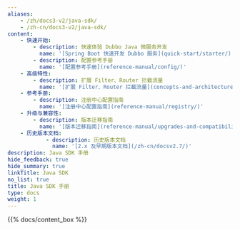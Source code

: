 ```yaml
---
aliases:
    - /zh/docs3-v2/java-sdk/
    - /zh-cn/docs3-v2/java-sdk/
content:
    - 快速开始:
        - description: 快速体验 Dubbo Java 微服务开发
          name: '[Spring Boot 快速开发 Dubbo 服务](quick-start/starter/)'
        - description: 配置参考手册
          name: '[配置参考手册](reference-manual/config/)'
    - 高级特性:
        - description: 扩展 Filter、Router 拦截流量
          name: '[扩展 Filter、Router 拦截流量](concepts-and-architecture/service-invocation/)'
    - 参考手册:
        - description: 注册中心配置指南
          name: '[注册中心配置指南](reference-manual/registry/)'
    - 升级与兼容性:
        - description: 版本迁移指南
          name: '[版本迁移指南](reference-manual/upgrades-and-compatibility/)'
    - 历史版本文档:
            - description: 历史版本文档
              name: '[2.x 及早期版本文档](/zh-cn/docsv2.7/)'
description: Java SDK 手册
hide_feedback: true
hide_summary: true
linkTitle: Java SDK
no_list: true
title: Java SDK 手册
type: docs
weight: 1
---
```



{{% docs/content_box %}}
